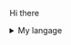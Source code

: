 Hi there  

<details>
  <summary>My langage</summary>
  
  
  | Languages |
  |-----------|
  |    C      |
  
</details>
